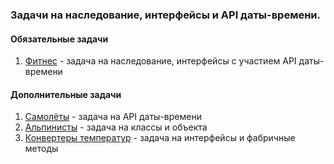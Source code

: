 ### Задачи на наследование, интерфейсы и API даты-времени.

#### Обязательные задачи

1. [Фитнес](fitness) - задача на наследование, интерфейсы с участием API даты-времени

#### Дополнительные задачи

1. [Самолёты](aircrafts) - задача на API даты-времени
2. [Альпинисты](climbers) - задача на классы и объекта
3. [Конвертеры температур](temperature) - задача на интерфейсы и фабричные методы